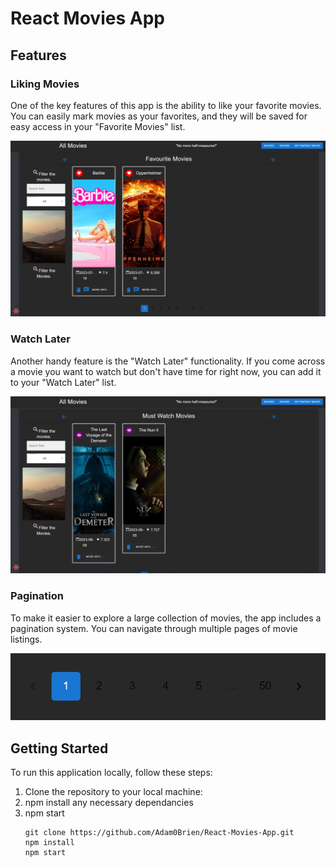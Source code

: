 # React Movies App


## Features


### Liking Movies

One of the key features of this app is the ability to like your favorite movies. You can easily mark movies as your favorites, and they will be saved for easy access in your "Favorite Movies" list.

![Favorite Movies](img/favMovies.png)

### Watch Later

Another handy feature is the "Watch Later" functionality. If you come across a movie you want to watch but don't have time for right now, you can add it to your "Watch Later" list.

![Must-Watch Movies](img/mustWatchMovies.png)

### Pagination

To make it easier to explore a large collection of movies, the app includes a pagination system. You can navigate through multiple pages of movie listings.

![Pagination](img/pagination.png)

## Getting Started

To run this application locally, follow these steps:

1. Clone the repository to your local machine:
2. npm install any necessary dependancies
3. npm start
   ```shell
   git clone https://github.com/Adam0Brien/React-Movies-App.git
   npm install
   npm start
   ```


